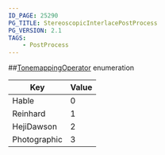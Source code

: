 ```yaml
---
ID_PAGE: 25290
PG_TITLE: StereoscopicInterlacePostProcess
PG_VERSION: 2.1
TAGS:
    - PostProcess
---
```

##[TonemappingOperator](/classes/2.4/TonemappingOperator) enumeration

Key | Value
---|---
Hable | 0
Reinhard | 1
HejiDawson | 2
Photographic | 3


